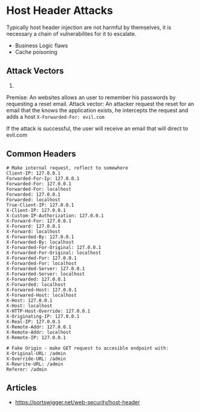 # Host Header Attacks

Typically host header injection are not harmful by themselves, it is necessary a chain of vulnerabilites for it to escalate.


- Business Logic flaws
- Cache poisoning

## Attack Vectors

1. 
Premise: An websites allows an user to remember his passwords by requesting a reset email.
Attack vector: An attacker request the reset for an email that the knows the application exists, he intercepts the request and adds a host `X-Forwarded-For: evil.com`

If the attack is successful, the user will receive an email that will direct to evil.com

## Common Headers 

```
# Make internal request, reflect to somewhere
Client-IP: 127.0.0.1
Forwarded-For-Ip: 127.0.0.1
Forwarded-For: 127.0.0.1
Forwarded-For: localhost
Forwarded: 127.0.0.1
Forwarded: localhost
True-Client-IP: 127.0.0.1
X-Client-IP: 127.0.0.1
X-Custom-IP-Authorization: 127.0.0.1
X-Forward-For: 127.0.0.1
X-Forward: 127.0.0.1
X-Forward: localhost
X-Forwarded-By: 127.0.0.1
X-Forwarded-By: localhost
X-Forwarded-For-Original: 127.0.0.1
X-Forwarded-For-Original: localhost
X-Forwarded-For: 127.0.0.1
X-Forwarded-For: localhost
X-Forwarded-Server: 127.0.0.1
X-Forwarded-Server: localhost
X-Forwarded: 127.0.0.1
X-Forwarded: localhost
X-Forwared-Host: 127.0.0.1
X-Forwared-Host: localhost
X-Host: 127.0.0.1
X-Host: localhost
X-HTTP-Host-Override: 127.0.0.1
X-Originating-IP: 127.0.0.1
X-Real-IP: 127.0.0.1
X-Remote-Addr: 127.0.0.1
X-Remote-Addr: localhost
X-Remote-IP: 127.0.0.1

# Fake Origin - make GET request to accesible endpoint with:
X-Original-URL: /admin
X-Override-URL: /admin
X-Rewrite-URL: /admin
Referer: /admin
```

## Articles

- https://portswigger.net/web-security/host-header
